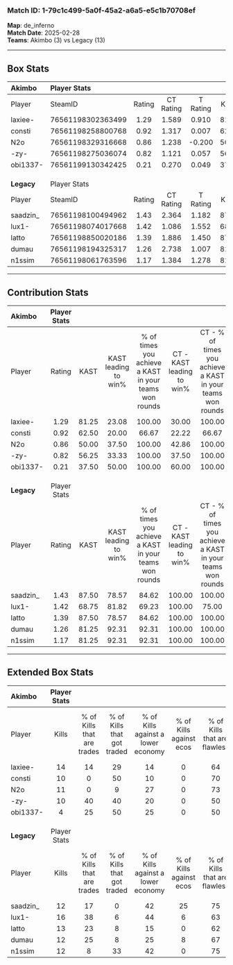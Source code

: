 ### Match ID: 1-79c1c499-5a0f-45a2-a6a5-e5c1b70708ef  
**Map**: de_inferno  
**Match Date**: 2025-02-28  
**Teams**: Akimbo (3) vs Legacy (13)  

---  

## Box Stats  

| **Akimbo** | Player Stats      |        |           |          |       |      |       |         |        |      |     |
| :- | :- | :-: | :-: | :-: | :-: | :-: | :-: | :-: | :-: | :-: | :-: |
| Player     | SteamID           | Rating | CT Rating | T Rating | KAST  | ADR  | Kills | Assists | Deaths | K/D  | HS% |
| laxiee-    | 76561198302363499 |  1.29  |   1.589   |  0.910   | 81.25 | 96.3 |  14   |    0    |   13   | 1.08 | 64  |
| consti     | 76561198258800768 |  0.92  |   1.317   |  0.007   | 62.50 | 93.6 |  10   |    5    |   14   | 0.71 | 30  |
| N2o        | 76561198329316668 |  0.86  |   1.238   |  -0.200  | 50.00 | 77.8 |  11   |    4    |   13   | 0.85 | 72  |
| -zy-       | 76561198275036074 |  0.82  |   1.121   |  0.057   | 56.25 | 63.4 |  10   |    1    |   12   | 0.83 | 40  |
| obi1337-   | 76561199130342425 |  0.21  |   0.270   |  0.049   | 37.50 | 24.2 |   4   |    3    |   13   | 0.31 | 50  |
|            |                   |        |           |          |       |      |       |         |        |      |     |
|            |                   |        |           |          |       |      |       |         |        |      |     |
|            |                   |        |           |          |       |      |       |         |        |      |     |
| **Legacy** | Player Stats      |        |           |          |       |      |       |         |        |      |     |
| Player     | SteamID           | Rating | CT Rating | T Rating | KAST  | ADR  | Kills | Assists | Deaths | K/D  | HS% |
| saadzin_   | 76561198100494962 |  1.43  |   2.364   |  1.182   | 87.50 | 94.3 |  12   |    8    |   8    | 1.50 | 75  |
| lux1-      | 76561198074017668 |  1.42  |   1.086   |  1.552   | 68.75 | 91.3 |  16   |    6    |   10   | 1.60 | 56  |
| latto      | 76561198850020186 |  1.39  |   1.886   |  1.450   | 87.50 | 76.3 |  13   |    2    |   8    | 1.63 | 69  |
| dumau      | 76561198194325317 |  1.26  |   2.738   |  1.007   | 81.25 | 81.1 |  12   |   11    |   11   | 1.09 | 41  |
| n1ssim     | 76561198061763596 |  1.17  |   1.384   |  1.278   | 81.25 | 77.8 |  12   |    3    |   12   | 1.00 | 25  |
---  

## Contribution Stats  

| **Akimbo** | Player Stats |       |                      |                                                        |                           |                                                             |                          |                                                            |
| :- | :-: | :-: | :-: | :-: | :-: | :-: | :-: | :-: |
| Player     |    Rating    | KAST  | KAST leading to win% | % of times you achieve a KAST in your teams won rounds | CT - KAST leading to win% | CT - % of times you achieve a KAST in your teams won rounds | T - KAST leading to win% | T - % of times you achieve a KAST in your teams won rounds |
| laxiee-    |     1.29     | 81.25 |        23.08         |                         100.00                         |           30.00           |                           100.00                            |           0.00           |                            0.00                            |
| consti     |     0.92     | 62.50 |        20.00         |                         66.67                          |           22.22           |                            66.67                            |           0.00           |                            0.00                            |
| N2o        |     0.86     | 50.00 |        37.50         |                         100.00                         |           42.86           |                           100.00                            |           0.00           |                            0.00                            |
| -zy-       |     0.82     | 56.25 |        33.33         |                         100.00                         |           37.50           |                           100.00                            |           0.00           |                            0.00                            |
| obi1337-   |     0.21     | 37.50 |        50.00         |                         100.00                         |           60.00           |                           100.00                            |           0.00           |                            0.00                            |
|            |              |       |                      |                                                        |                           |                                                             |                          |                                                            |
|            |              |       |                      |                                                        |                           |                                                             |                          |                                                            |
|            |              |       |                      |                                                        |                           |                                                             |                          |                                                            |
| **Legacy** | Player Stats |       |                      |                                                        |                           |                                                             |                          |                                                            |
| Player     |    Rating    | KAST  | KAST leading to win% | % of times you achieve a KAST in your teams won rounds | CT - KAST leading to win% | CT - % of times you achieve a KAST in your teams won rounds | T - KAST leading to win% | T - % of times you achieve a KAST in your teams won rounds |
| saadzin_   |     1.43     | 87.50 |        78.57         |                         84.62                          |          100.00           |                           100.00                            |          70.00           |                           77.78                            |
| lux1-      |     1.42     | 68.75 |        81.82         |                         69.23                          |          100.00           |                            75.00                            |          75.00           |                           66.67                            |
| latto      |     1.39     | 87.50 |        78.57         |                         84.62                          |          100.00           |                           100.00                            |          70.00           |                           77.78                            |
| dumau      |     1.26     | 81.25 |        92.31         |                         92.31                          |          100.00           |                           100.00                            |          88.89           |                           88.89                            |
| n1ssim     |     1.17     | 81.25 |        92.31         |                         92.31                          |          100.00           |                           100.00                            |          88.89           |                           88.89                            |
---  

## Extended Box Stats  

| **Akimbo** | Player Stats |                            |                            |                                    |                         |                              |                                 |        |                             |                                     |                          |                               |                            |
| :- | :-: | :-: | :-: | :-: | :-: | :-: | :-: | :-: | :-: | :-: | :-: | :-: | :-: |
| Player     |    Kills     | % of Kills that are trades | % of Kills that got traded | % of Kills against a lower economy | % of Kills against ecos | % of Kills that are flawless | % of Kills that are close duels | Deaths | % of Deaths that get traded | % of Deaths against a lower economy | % of Deaths against ecos | % of Deaths that are flawless | % of Deaths that are close |
| laxiee-    |      14      |             14             |             29             |                 14                 |            0            |              64              |                0                |   13   |             31              |                 15                  |            0             |              85               |             0              |
| consti     |      10      |             0              |             50             |                 10                 |            0            |              70              |               10                |   14   |             14              |                 14                  |            0             |              57               |             7              |
| N2o        |      11      |             0              |             9              |                 27                 |            0            |              73              |                0                |   13   |              0              |                  8                  |            0             |              54               |             0              |
| -zy-       |      10      |             40             |             40             |                 20                 |            0            |              50              |                0                |   12   |              8              |                 17                  |            0             |              75               |             0              |
| obi1337-   |      4       |             25             |             50             |                 25                 |            0            |              50              |                0                |   13   |              0              |                 15                  |            0             |              69               |             8              |
|            |              |                            |                            |                                    |                         |                              |                                 |        |                             |                                     |                          |                               |                            |
|            |              |                            |                            |                                    |                         |                              |                                 |        |                             |                                     |                          |                               |                            |
|            |              |                            |                            |                                    |                         |                              |                                 |        |                             |                                     |                          |                               |                            |
| **Legacy** | Player Stats |                            |                            |                                    |                         |                              |                                 |        |                             |                                     |                          |                               |                            |
| Player     |    Kills     | % of Kills that are trades | % of Kills that got traded | % of Kills against a lower economy | % of Kills against ecos | % of Kills that are flawless | % of Kills that are close duels | Deaths | % of Deaths that get traded | % of Deaths against a lower economy | % of Deaths against ecos | % of Deaths that are flawless | % of Deaths that are close |
| saadzin_   |      12      |             17             |             0              |                 42                 |           25            |              75              |                0                |   8    |             13              |                 38                  |            0             |              50               |             0              |
| lux1-      |      16      |             38             |             6              |                 44                 |            6            |              63              |                6                |   10   |             10              |                 40                  |            0             |              70               |             0              |
| latto      |      13      |             23             |             8              |                 15                 |            0            |              62              |                0                |   8    |             63              |                 50                  |            0             |              50               |             0              |
| dumau      |      12      |             25             |             8              |                 25                 |            8            |              67              |                0                |   11   |             45              |                 55                  |            9             |              82               |             0              |
| n1ssim     |      12      |             8              |             33             |                 42                 |            0            |              75              |                8                |   12   |             33              |                 42                  |            8             |              67               |             8              |
